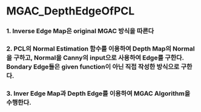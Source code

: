 # MGAC_DepthEdgeOfPCL

### 1. Inverse Edge Map은 original MGAC 방식을 따른다  
### 2. PCL의 Normal Estimation 함수를 이용하여 Depth Map의 Normal을 구하고,  Normal을 Canny의 input으로 사용하여 Edge를 구한다.  Bondary Edge들은 given function이 아닌 직접 작성한 방식으로 구한다.
### 3. Inver Edge Map과 Depth Edge를 이용하여 MGAC Algorithm을 수행한다.

